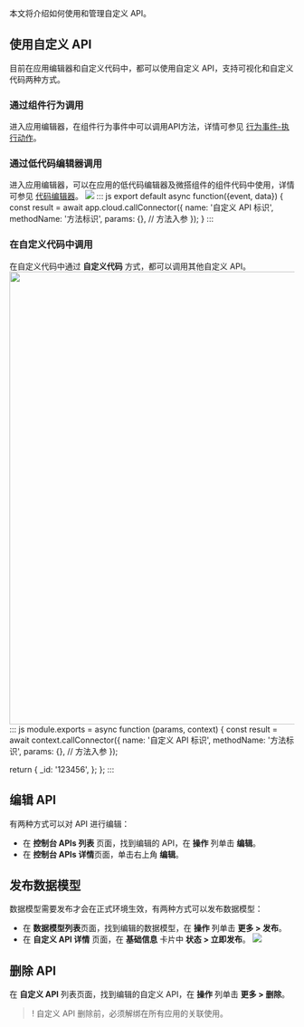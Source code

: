 本文将介绍如何使用和管理自定义 API。

## 使用自定义 API
目前在应用编辑器和自定义代码中，都可以使用自定义 API，支持可视化和自定义代码两种方式。

[](id:components)
### 通过组件行为调用 
进入应用编辑器，在组件行为事件中可以调用API方法，详情可参见 [行为事件-执行动作](https://cloud.tencent.com/document/product/1301/61120#.E8.B0.83.E7.94.A8.E6.95.B0.E6.8D.AE.E6.BA.90.E6.96.B9.E6.B3.95-calldatasource)。

[](id:editor)
### 通过低代码编辑器调用 
进入应用编辑器，可以在应用的低代码编辑器及微搭组件的组件代码中使用，详情可参见 [代码编辑器](https://cloud.tencent.com/document/product/1301/57912)。
![](https://qcloudimg.tencent-cloud.cn/raw/4acde41263d01b5b047ac2b25d0efb4c.png)
<dx-codeblock>
:::  js
export default async function({event, data}) {
    const result = await app.cloud.callConnector({
        name: '自定义 API 标识',
        methodName: '方法标识',
        params: {}, // 方法入参
    });
}
:::
</dx-codeblock>


[](id:custom)
### 在自定义代码中调用 
在自定义代码中通过 **自定义代码** 方式，都可以调用其他自定义 API。
<img src="https://qcloudimg.tencent-cloud.cn/raw/59e671f13ed079bd7d0a686331f614da.png" width="800px">
<dx-codeblock>
:::  js
module.exports = async function (params, context) {
  const result = await context.callConnector({
    name: '自定义 API 标识',
    methodName: '方法标识',
    params: {}, // 方法入参
  });

  return {
    _id: '123456',
  };
};
:::
</dx-codeblock>


[](id:edit)
## 编辑 API 
有两种方式可以对 API 进行编辑：
- 在 **控制台 APIs 列表** 页面，找到编辑的 API，在 **操作** 列单击 **编辑**。
- 在 **控制台 APIs 详情**页面，单击右上角 **编辑**。 

[](id:publish)
## 发布数据模型 
数据模型需要发布才会在正式环境生效，有两种方式可以发布数据模型：
- 在  **数据模型列表**页面，找到编辑的数据模型，在 **操作** 列单击 **更多 > 发布**。
- 在 **自定义 API 详情** 页面，在 **基础信息** 卡片中 **状态 > 立即发布**。 
![](https://qcloudimg.tencent-cloud.cn/raw/b53d700f1caffbbece9b39ddfba8cc76.png)


[](id:delete)
## 删除 API 
在 **自定义 API** 列表页面，找到编辑的自定义 API，在 **操作** 列单击 **更多 > 删除**。
>! 自定义 API 删除前，必须解绑在所有应用的关联使用。
